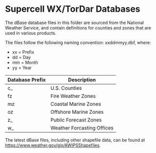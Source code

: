 # Supercell WX/TorDar Databases

The dBase database files in this folder are sourced from the National Weather Service, and contain definitions for counties and zones that are used in various products.

The files follow the following naming convention: xxddmmyy.dbf, where:
- xx = Prefix
- dd = Day
- mm = Month
- yy = Year

| Database Prefix | Description |
| - | - |
| c_ | U.S. Counties |
| fz | Fire Weather Zones |
| mz | Coastal Marine Zones |
| oz | Offshore Marine Zones |
| z_ | Public Forecast Zones |
| w_ | Weather Forcasting Offices |

The latest dBase files, including other shapefile data, can be found at https://www.weather.gov/gis/AWIPSShapefiles.
